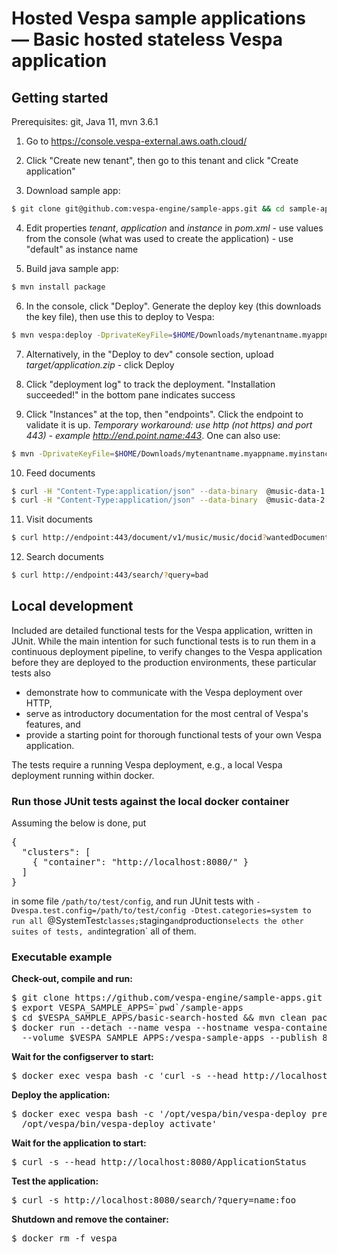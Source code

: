 <!-- Copyright 2019 Oath Inc. Licensed under the terms of the Apache 2.0 license. See LICENSE in the project root. -->
# Hosted Vespa sample applications — Basic hosted stateless Vespa application

## Getting started
Prerequisites: git, Java 11, mvn 3.6.1

1. Go to https://console.vespa-external.aws.oath.cloud/

2. Click "Create new tenant", then go to this tenant and click "Create application"

3. Download sample app:
 ```sh
 $ git clone git@github.com:vespa-engine/sample-apps.git && cd sample-apps/basic-search-hosted
 ```
 
4. Edit properties _tenant_, _application_ and _instance_ in _pom.xml_ -
use values from the console (what was used to create the application) - use "default" as instance name

5. Build java sample app:
 ```sh
 $ mvn install package
 ```
 
6. In the console, click "Deploy". Generate the deploy key (this downloads the key file),
then use this to deploy to Vespa:
```sh
$ mvn vespa:deploy -DprivateKeyFile=$HOME/Downloads/mytenantname.myappname.myinstancename.pem
```

7. Alternatively, in the "Deploy to dev" console section, upload _target/application.zip_ - click Deploy

8. Click "deployment log" to track the deployment. "Installation succeeded!" in the bottom pane indicates success 

9. Click "Instances" at the top, then "endpoints". Click the endpoint to validate it is up. _Temporary workaround: use http (not https) and port 443) - example http://end.point.name:443_.
One can also use:
```sh
$ mvn -DprivateKeyFile=$HOME/Downloads/mytenantname.myappname.myinstancename.pem vespa:endpoints # test this!
```

10. Feed documents
```sh
$ curl -H "Content-Type:application/json" --data-binary  @music-data-1.json http://endpoint:443/document/v1/music/music/docid/1
$ curl -H "Content-Type:application/json" --data-binary  @music-data-2.json http://endpoint:443/document/v1/music/music/docid/2
```

11. Visit documents
```sh
$ curl http://endpoint:443/document/v1/music/music/docid?wantedDocumentCount=100
```

12. Search documents
```sh
$ curl http://endpoint:443/search/?query=bad
```


## Local development

Included are detailed functional tests for the Vespa application, written in JUnit. While the
main intention for such functional tests is to run them in a continuous
deployment pipeline, <!-- TODO LINK --> to verify changes to the Vespa application before
they are deployed to the production environments, these particular tests also

* demonstrate how to communicate with the Vespa deployment over HTTP,
* serve as introductory documentation for the most central of Vespa's features, and
* provide a starting point for thorough functional tests of your own Vespa application.

The tests require a running Vespa deployment, e.g., a local
Vespa deployment running within docker.

<!-- TODO: Un-comment the below warning -->
<!-- em>This only works with self-hosted `services.xml` and `hosts.xml`, which can be found in any of the other sample apps.</em -->

### Run those JUnit tests against the local docker container
Assuming the below is done, put
<pre>
{
  "clusters": [
    { "container": "http://localhost:8080/" }
  ]
}
</pre>
in some file `/path/to/test/config`, and run JUnit tests with `-Dvespa.test.config=/path/to/test/config -Dtest.categories=system
to run all `@SystemTest` classes; `staging` and `production` selects the other suites of tests, and `integration` all of them.

### Executable example
**Check-out, compile and run:**
<pre data-test="exec">
$ git clone https://github.com/vespa-engine/sample-apps.git
$ export VESPA_SAMPLE_APPS=`pwd`/sample-apps
$ cd $VESPA_SAMPLE_APPS/basic-search-hosted &amp;&amp; mvn clean package
$ docker run --detach --name vespa --hostname vespa-container --privileged \
  --volume $VESPA_SAMPLE_APPS:/vespa-sample-apps --publish 8080:8080 vespaengine/vespa
</pre>

**Wait for the configserver to start:**
<pre data-test="exec" data-test-wait-for="200 OK">
$ docker exec vespa bash -c 'curl -s --head http://localhost:19071/ApplicationStatus'
</pre>

**Deploy the application:**
<pre data-test="exec">
$ docker exec vespa bash -c '/opt/vespa/bin/vespa-deploy prepare /vespa-sample-apps/basic-search-hosted/target/application.zip && \
  /opt/vespa/bin/vespa-deploy activate'
</pre>

**Wait for the application to start:**
<pre data-test="exec" data-test-wait-for="200 OK">
$ curl -s --head http://localhost:8080/ApplicationStatus
</pre>

**Test the application:**
<pre data-test="exec" data-test-assert-contains='"totalCount": 0'>
$ curl -s http://localhost:8080/search/?query=name:foo
</pre>

**Shutdown and remove the container:**
<pre data-test="after">
$ docker rm -f vespa
</pre>
